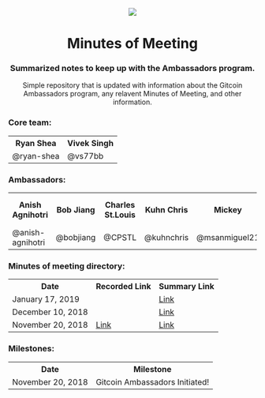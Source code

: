 <p align="center"><img src="https://github.com/gitcoinco/gitcoinco/raw/master/img/helmet.png" /></p>
<h1 align="center" style="border-bottom: none;">Minutes of Meeting</h1>
<h3 align="center">Summarized notes to keep up with the Ambassadors program.</h3>
<p align="center">Simple repository that is updated with information about the Gitcoin Ambassadors program, any relavent Minutes of Meeting, and other information.</p>

<h3>Core team:</h3> 
<table align="center">
  <tr>
    <th>Ryan Shea</th>
    <th>Vivek Singh</th>
  </tr>
  <tr>
    <td>@ryan-shea</td>
    <td>@vs77bb</td>
  </tr>
</table>

<h3>Ambassadors:</h3> 
<table align="center">
  <tr>
    <th>Anish Agnihotri</th>
    <th>Bob Jiang</th>
    <th>Charles St.Louis</th>
    <th>Kuhn Chris</th>
    <th>Mickey</th>
    <th>Muhammad Usman</th>
    <th>Onuwa Nnachi Isaac</th>
    <th>Steven Hatzakis</th>
  </tr>
  <tr>
    <td>@anish-agnihotri</td>
    <td>@bobjiang</td>
    <td>@CPSTL</td>
    <td>@kuhnchris</td>
    <td>@msanmiguel21</td>
    <td>@usmanmuhd</td>
    <td>@iamonuwa</td>
    <td>@hatgit</td>
  </tr>
</table>

<h3>Minutes of meeting directory:</h3>
<table>
  <tr>
    <th>Date</th>
    <th>Recorded Link</th>
    <th>Summary Link</th>
  </tr>
  <tr>
    <td>January 17, 2019</td>
    <td></td>
    <td><a href="https://github.com/gitcoinambassadors/Minutes-of-Meeting/blob/master/Minutes/January%2017%2C%202019.md">Link</a></td>
  </tr>
  <tr>
    <td>December 10, 2018</td>
    <td></td>
    <td><a href="https://github.com/gitcoinambassadors/Minutes-of-Meeting/blob/master/Minutes/December%2010%2C%202018.md">Link</a></td>
  </tr>
  <tr>
    <td>November 20, 2018</td>
    <td><a href="https://consensys.zoom.us/recording/share/snr_PFQaLP0esWy3I6FI2tZbVLz4iBmxCX2Dqszkl2iwIumekTziMw">Link</a></td>
    <td><a href="https://github.com/gitcoinambassadors/Minutes-of-Meeting/blob/master/Minutes/Novemeber%2020%2C%202018.md">Link</a></td>
  </tr>
</table>
<h3>Milestones:</h3>
<table>
  <tr>
    <th>Date</th>
    <th>Milestone</th>
  </tr>
  <tr>
    <td>November 20, 2018</td>
    <td>Gitcoin Ambassadors Initiated!</td>
  </tr>
</table>

